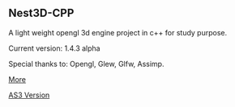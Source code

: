 Nest3D-CPP
-------------------------

A light weight opengl 3d engine project in c++ for study purpose.

Current version: 1.4.3 alpha

Special thanks to: Opengl, Glew, Glfw, Assimp.

[More](http://sindney.com/project/nest3d-cpp)

[AS3 Version](http://sindney.com/project/nest3d)
